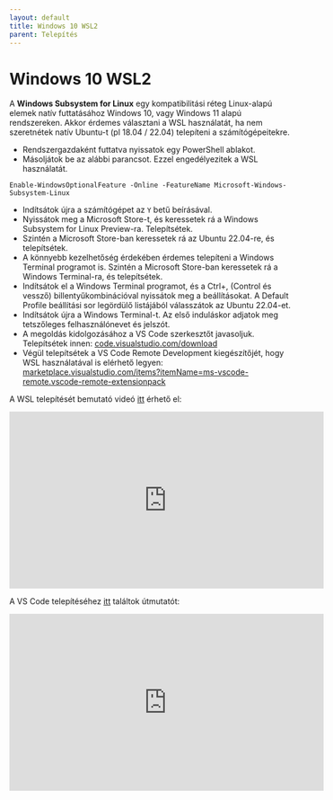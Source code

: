 ```yaml
---
layout: default
title: Windows 10 WSL2
parent: Telepítés
---
```


# Windows 10 WSL2

A **Windows Subsystem for Linux** egy kompatibilitási réteg Linux-alapú elemek natív futtatásához Windows 10, vagy Windows 11 alapú rendszereken. Akkor érdemes választani a WSL használatát, ha nem szeretnétek natív Ubuntu-t (pl 18.04 / 22.04) telepíteni a számítógépeitekre.

- Rendszergazdaként futtatva nyissatok egy PowerShell ablakot.
- Másoljátok be az alábbi parancsot. Ezzel engedélyezitek a WSL használatát.
```
Enable-WindowsOptionalFeature -Online -FeatureName Microsoft-Windows-Subsystem-Linux
```
- Indítsátok újra a számítógépet az ```Y``` betű beírásával.
- Nyissátok meg a Microsoft Store-t, és keressetek rá a Windows Subsystem for Linux Preview-ra. Telepítsétek.
- Szintén a Microsoft Store-ban keressetek rá az Ubuntu 22.04-re, és telepítsétek.
- A könnyebb kezelhetőség érdekében érdemes telepíteni a Windows Terminal programot is. Szintén a Microsoft Store-ban keressetek rá a Windows Terminal-ra, és telepítsétek.
- Indítsátok el a Windows Terminal programot, és a Ctrl+, (Control és vessző) billentyűkombinációval nyissátok meg a beállításokat. A Default Profile beállítási sor legördülő listájából válasszátok az Ubuntu 22.04-et. 
- Indítsátok újra a Windows Terminal-t. Az első induláskor adjatok meg tetszőleges felhasználónevet és jelszót. 
- A megoldás kidolgozásához a VS Code szerkesztőt javasoljuk. Telepítsétek innen: [code.visualstudio.com/download](https://code.visualstudio.com/download)
- Végül telepítsétek a VS Code Remote Development kiegészítőjét, hogy WSL használatával is elérhető legyen: [marketplace.visualstudio.com/items?itemName=ms-vscode-remote.vscode-remote-extensionpack](https://marketplace.visualstudio.com/items?itemName=ms-vscode-remote.vscode-remote-extensionpack)

A WSL telepítését bemutató videó [itt](https://youtu.be/S1U-f5pzO7s) érhető el: 

<iframe width="560" height="315" src="https://www.youtube.com/embed/S1U-f5pzO7s" title="YouTube video player" frameborder="0" allow="accelerometer; autoplay; clipboard-write; encrypted-media; gyroscope; picture-in-picture" allowfullscreen></iframe>

A VS Code telepítéséhez [itt](https://youtu.be/fAkpQ4Q3S2g) találtok útmutatót: 


<iframe width="560" height="315" src="https://www.youtube.com/embed/fAkpQ4Q3S2g" title="YouTube video player" frameborder="0" allow="accelerometer; autoplay; clipboard-write; encrypted-media; gyroscope; picture-in-picture" allowfullscreen></iframe>